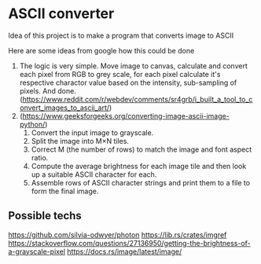 ﻿# ASCII converter

 Idea of this project is to make a program that converts image to ASCII

 Here are some ideas from google how this could be done
 1.  The logic is very simple. Move image to canvas, calculate and convert each pixel from RGB to grey scale, for each pixel calculate it's respective charactor value based on the intensity, sub-sampling of pixels. And done.  (https://www.reddit.com/r/webdev/comments/sr4grb/i_built_a_tool_to_convert_images_to_ascii_art/)
 2. (https://www.geeksforgeeks.org/converting-image-ascii-image-python/)
    1. Convert the input image to grayscale. 
    2. Split the image into M×N tiles. 
    3. Correct M (the number of rows) to match the image and font aspect ratio. 
    4. Compute the average brightness for each image tile and then look up a suitable ASCII character for each. 
    5. Assemble rows of ASCII character strings and print them to a file to form the final image.
 
## Possible techs
https://github.com/silvia-odwyer/photon
https://lib.rs/crates/imgref
https://stackoverflow.com/questions/27136950/getting-the-brightness-of-a-grayscale-pixel
https://docs.rs/image/latest/image/
